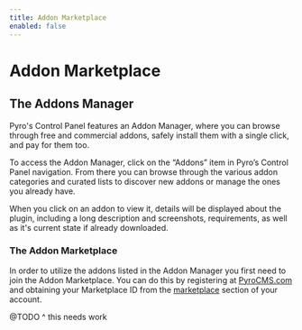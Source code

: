 ```yaml
---
title: Addon Marketplace
enabled: false
---
```


# Addon Marketplace

<div class="documentation__toc"></div>

## The Addons Manager

Pyro's Control Panel features an Addon Manager, where you can browse through free and commercial addons, safely install them with a single click, and pay for them too.

To access the Addon Manager, click on the “Addons” item in Pyro’s Control Panel navigation. From there you can browse through the various addon categories and curated lists to discover new addons or manage the ones you already have.

When you click on an addon to view it, details will be displayed about the plugin, including a long description and screenshots, requirements, as well as it's current state if already downloaded.

### The Addon Marketplace

In order to utilize the addons listed in the Addon Manager you first need to join the Addon Marketplace. You can do this by registering at [PyroCMS.com](https://pyrocms.com) and obtaining your Marketplace ID from the [marketplace](https://pyrocms.com/account/marketplace) section of your account. 

@TODO ^ this needs work
